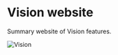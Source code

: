 # Vision website
Summary website of Vision features.  

![Vision](https://user-images.githubusercontent.com/22590804/202844810-b5f1fc7e-917c-496a-9781-44f32c88aabd.jpg)
